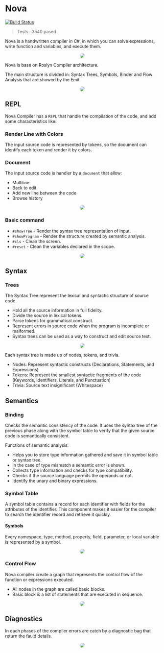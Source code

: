 # Nova

[![Build Status](https://windyriey.visualstudio.com/Nova/_apis/build/status/luqp.Nova?branchName=master)](https://windyriey.visualstudio.com/Nova/_build/latest?definitionId=2&branchName=master) 

> Tests :  3540 pased 


Nova is a handwritten compiler in C#, in which you can solve expressions, write function and variables, and execute them.

<p align="center">
  <img src=".\Images\Gifs\01_Initial.gif" style="border-radius: 10px;">
</p>
Nova is base on Roslyn Compiler architecture.

The main structure is divided in: Syntax Trees, Symbols, Binder and Flow Analysis that are showed by the Emit.

<p align="center">
  <img src=".\Images\Readme\NovaStructure.png" style="max-width=600px; border-radius: 10px;">
</p>

## REPL
Nova Compiler has a `REPL` that handle the compilation of the code, and add some characteristics like:

### Render Line with Colors
The input source code is represented by tokens, so the document can identify each token and render it by colors.

### Document
The input source code is handler by a `document` that allow:
  * Multiline
  * Back to edit
  * Add new line between the code
  * Browse history

<p align="center">
  <img src=".\Images\Gifs\02_Document.gif" style="border-radius: 10px;">
</p>

### Basic command
  * `#showTree` - Render the syntax tree representation of input.
  * `#showProgram` - Render the structure created by semantic analysis.
  * `#cls` - Clean the screen.
  * `#reset` - Clean the variables declared in the scope.

<p align="center">
  <img src=".\Images\Gifs\03_Commands.gif" style="border-radius: 10px;">
</p>


## Syntax

### Trees
The Syntax Tree represent the lexical and syntactic structure of source code.
  * Hold all the source information in full fidelity.
  * Divide the source in lexical tokens.
  * Parse tokens for grammatical construct.
  * Represent errors in source code when the program is incomplete or malformed.
  * Syntax trees can be used as a way to construct and edit source text.

<p align="center">
  <img src=".\Images\Gifs\04_Show_Tree.gif" style="border-radius: 10px;">
</p>

Each syntax tree is made up of nodes, tokens, and trivia.
  * Nodes: Represent syntactic constructs (Declarations, Statements, and Expressions)
  * Tokens: Represent the smallest syntactic fragments of the code (Keywords, Identifiers, Literals, and Punctuation)
  * Trivia: Source text insignificant (Whitespace)

## Semantics

### Binding
Checks the semantic consistency of the code. It uses the syntax tree of the previous phase along with the symbol table to verify that the given source code is semantically consistent.

Functions of semantic analysis:

* Helps you to store type information gathered and save it in symbol table or syntax tree.
* In the case of type mismatch a semantic error is shown.
* Collects type information and checks for type compatibility.
* Checks if the source language permits the operands or not.
* Identify the unary and binary expressions.

### Symbol Table
A symbol table contains a record for each identifier with fields for the attributes of the identifier. This component makes it easier for the compiler to search the identifier record and retrieve it quickly.

#### Symbols
Every namespace, type, method, property, field, parameter, or local variable is represented by a symbol.


<p align="center">
  <img src=".\Images\Gifs\05_Show_Program.gif" style="border-radius: 10px;">
</p>

### Control Flow
Nova compiler create a graph that represents the control flow of the function or expressions executed.

  * All nodes in the graph are called basic blocks.
  * Basic block is a list of statements that are executed in sequence.

<p align="center">
  <img src=".\Images\Gifs\07_graphs.gif" style="border-radius: 10px;">
</p>

## Diagnostics
In each phases of the compiler errors are catch by a diagnostic bag that return the fauld details.

<p align="center">
  <img src=".\Images\Gifs\06_Diagnostics.gif" style="border-radius: 10px;">
</p>
